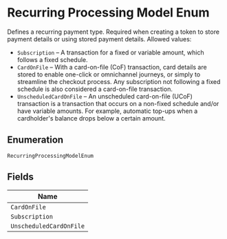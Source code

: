 
# Recurring Processing Model Enum

Defines a recurring payment type. Required when creating a token to store payment details or using stored payment details.
Allowed values:

* `Subscription` – A transaction for a fixed or variable amount, which follows a fixed schedule.
* `CardOnFile` – With a card-on-file (CoF) transaction, card details are stored to enable one-click or omnichannel journeys, or simply to streamline the checkout process. Any subscription not following a fixed schedule is also considered a card-on-file transaction.
* `UnscheduledCardOnFile` – An unscheduled card-on-file (UCoF) transaction is a transaction that occurs on a non-fixed schedule and/or have variable amounts. For example, automatic top-ups when a cardholder's balance drops below a certain amount.

## Enumeration

`RecurringProcessingModelEnum`

## Fields

| Name |
|  --- |
| `CardOnFile` |
| `Subscription` |
| `UnscheduledCardOnFile` |

